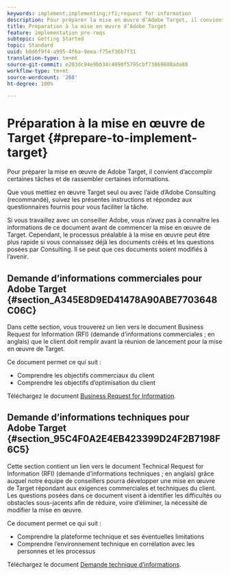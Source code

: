 ```yaml
---
keywords: implement;implementing;rfi;request for information
description: Pour préparer la mise en œuvre d’Adobe Target, il convient d’accomplir certaines tâches et de rassembler certaines informations.
title: Préparation à la mise en œuvre d’Adobe Target
feature: implementation pre-reqs
subtopic: Getting Started
topic: Standard
uuid: b8d6f9f4-a995-4f6a-9eea-f75ef36b7f31
translation-type: tm+mt
source-git-commit: e203dc94e9bb34c4090f5795cbf73869808ada88
workflow-type: tm+mt
source-wordcount: '268'
ht-degree: 100%

---
```



# Préparation à la mise en œuvre de Target {#prepare-to-implement-target}

Pour préparer la mise en œuvre de Adobe Target, il convient d’accomplir certaines tâches et de rassembler certaines informations.

Que vous mettiez en œuvre Target seul ou avec l’aide d’Adobe Consulting (recommandé), suivez les présentes instructions et répondez aux questionnaires fournis pour vous faciliter la tâche.

Si vous travaillez avec un conseiller Adobe, vous n’avez pas à connaître les informations de ce document avant de commencer la mise en œuvre de Target. Cependant, le processus préalable à la mise en œuvre peut être plus rapide si vous connaissez déjà les documents créés et les questions posées par Consulting. Il se peut que ces documents soient modifiés à l’avenir.

## Demande d’informations commerciales pour Adobe Target {#section_A345E8D9ED41478A90ABE7703648C06C}

Dans cette section, vous trouverez un lien vers le document Business Request for Information (RFI) (demande d’informations commerciales ; en anglais) que le client doit remplir avant la réunion de lancement pour la mise en œuvre de Target.

Ce document permet ce qui suit :

* Comprendre les objectifs commerciaux du client
* Comprendre les objectifs d’optimisation du client

Téléchargez le document [Business Request for Information](/help/assets/business-rfi.docx).

## Demande d’informations techniques pour Adobe Target {#section_95C4F0A2E4EB423399D24F2B7198F6C5}

Cette section contient un lien vers le document Technical Request for Information (RFI) (demande d’informations techniques ; en anglais) grâce auquel notre équipe de conseillers pourra développer une mise en œuvre de Target répondant aux exigences commerciales et techniques du client. Les questions posées dans ce document visent à identifier les difficultés ou obstacles sous-jacents afin de réduire, voire d’éliminer, la nécessité de modifier la mise en œuvre.

Ce document permet ce qui suit :

* Comprendre la plateforme technique et ses éventuelles limitations
* Comprendre l’environnement technique en corrélation avec les personnes et les processus

Téléchargez le document [Demande technique d’informations](/help/assets/technical-rfi.docx).
